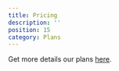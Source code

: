 ```yaml
---
title: Pricing
description: ''
position: 15
category: Plans
---
```


Get more details our plans [here](https://contentrain.io/pricing).